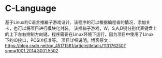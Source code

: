 # C-Language
基于Linux的C语言推箱子游戏设计，该程序的可以根据编程者的情况，添加关卡，也可以将项目进行模块化封装。
该推箱子游戏，W，S,A,D键分别代表键盘上的上下左右控制方向键。程序需要在Linux环境下运行，因为项目中使用了Linux下的IO接口，POSIX标准等。
项目详细说明，博客原文：https://blog.csdn.net/qq_45171581/article/details/113176250?spm=1001.2014.3001.5502
